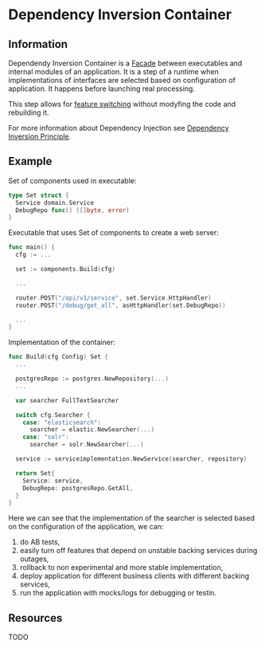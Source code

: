 # Dependency Inversion Container

## Information

Dependendy Inversion Container is a [Facade](https://github.com/vimcki/design-principles/blob/master/Facade.md) between executables and internal modules of an application. It is a step of a runtime when implementations of interfaces are selected based on configuration of application. It happens before launching real processing.

This step allows for [feature switching](https://github.com/vimcki/design-principles/blob/master/Feature%20Switch.md) without modyfing the code and rebuilding it.

For more information about Dependency Injection see [Dependency Inversion Principle](https://github.com/vimcki/design-principles/blob/master/Dependency%20Inversion%20Principle.md).

## Example

Set of components used in executable:
```go
type Set struct {
  Service domain.Service
  DebugRepo func() ([]byte, error)
}
```

Executable that uses Set of components to create a web server:
```go
func main() {
  cfg := ...

  set := components.Build(cfg)

  ...

  router.POST("/api/v1/service", set.Service.HttpHandler)
  router.POST("/debug/get_all", asHttpHandler(set.DebugRepo))

  ...
}
```

Implementation of the container:
```go
func Build(cfg Config) Set {
  ...

  postgresRepo := postgres.NewRepository(...)
  ...

  var searcher FullTextSearcher

  switch cfg.Searcher {
    case: "elasticsearch":
      searcher = elastic.NewSearcher(...)
    case: "solr":
      searcher = solr.NewSearcher(...)

  service := serviceimplementation.NewService(searcher, repository)

  return Set{
    Service: service,
    DebugRepo: postgresRepo.GetAll,
  }
}
```
Here we can see that the implementation of the searcher is selected based on the configuration of the application, we can:

1. do AB tests,
1. easily turn off features that depend on unstable backing services during outages,
1. rollback to non experimental and more stable implementation,
1. deploy application for different business clients with different backing services,
1. run the application with mocks/logs for debugging or testin.

## Resources 

TODO